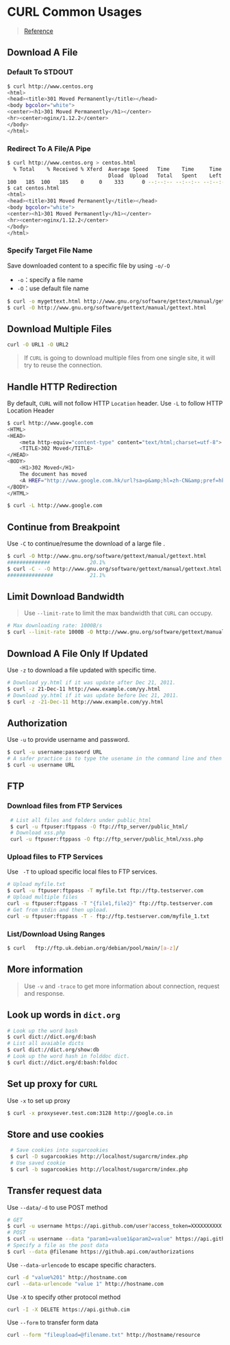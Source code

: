 # CURL Common Usages

> [Reference](https://www.thegeekstuff.com/2012/04/curl-examples/)

## Download A File

### Default To STDOUT
```bash
$ curl http://www.centos.org
<html>
<head><title>301 Moved Permanently</title></head>
<body bgcolor="white">
<center><h1>301 Moved Permanently</h1></center>
<hr><center>nginx/1.12.2</center>
</body>
</html>
```

### Redirect To A File/A Pipe

```bash
$ curl http://www.centos.org > centos.html
  % Total    % Received % Xferd  Average Speed   Time    Time     Time  Current
                                 Dload  Upload   Total   Spent    Left  Speed
100   185  100   185    0     0    333      0 --:--:-- --:--:-- --:--:--   335
$ cat centos.html
<html>
<head><title>301 Moved Permanently</title></head>
<body bgcolor="white">
<center><h1>301 Moved Permanently</h1></center>
<hr><center>nginx/1.12.2</center>
</body>
</html>
```

### Specify Target File Name

Save downloaded content to a specific file by using `-o/-O`
- `-o`：specify a file name
- `-O`：use default file name

```bash
$ curl -o mygettext.html http://www.gnu.org/software/gettext/manual/gettext.html
$ curl -O http://www.gnu.org/software/gettext/manual/gettext.html
```

## Download Multiple Files

```bash
curl -O URL1 -O URL2
```

> If `CURL` is going to download multiple files from one single site, it will try to reuse the connection.

## Handle HTTP Redirection  

By default, `CURL` will not follow HTTP `Location` header. 
Use `-L` to follow HTTP Location Header

```bash
$ curl http://www.google.com
<HTML>
<HEAD>
    <meta http-equiv="content-type" content="text/html;charset=utf-8">
    <TITLE>302 Moved</TITLE>
</HEAD>
<BODY>
    <H1>302 Moved</H1>
    The document has moved
    <A HREF="http://www.google.com.hk/url?sa=p&amp;hl=zh-CN&amp;pref=hkredirect&amp;pval=yes&amp;q=http://www.google.com.hk/&amp;ust=1379402837567135amp;usg=AFQjCNF3o7umf3jyJpNDPuF7KTibavE4aA">here</A>.
</BODY>
</HTML>
```
```bash
$ curl -L http://www.google.com
```

## Continue from Breakpoint

 Use `-C` to continue/resume the download of a large file .

```bash
$ curl -O http://www.gnu.org/software/gettext/manual/gettext.html
##############             20.1%
$ curl -C - -O http://www.gnu.org/software/gettext/manual/gettext.html
###############            21.1%
```

## Limit Download Bandwidth

> Use `--limit-rate` to limit the max bandwidth that `CURL` can occupy.
>

```bash
# Max downloading rate: 1000B/s
$ curl --limit-rate 1000B -O http://www.gnu.org/software/gettext/manual/gettext.html
```

## Download A File Only If Updated

Use `-z` to download a file updated with specific time.

```bash
# Download yy.html if it was update after Dec 21, 2011.
$ curl -z 21-Dec-11 http://www.example.com/yy.html
# Download yy.html if it was update before Dec 21, 2011.
$ curl -z -21-Dec-11 http://www.example.com/yy.html
```

## Authorization

 Use `-u` to provide username and password.

```bash
$ curl -u username:password URL
# A safer practice is to type the usename in the command line and then to type the password in the prompt. It can avoid leaks of passwords by look up the command history. 
$ curl -u username URL
```

## FTP

### Download files from FTP Services

```bash
 # List all files and folders under public_html
 $ curl -u ftpuser:ftppass -O ftp://ftp_server/public_html/
 # Download xss.php
 curl -u ftpuser:ftppass -O ftp://ftp_server/public_html/xss.php
```

### Upload files to FTP Services

Use ` -T` to upload specific local files to FTP services.

```bash
# Upload myfile.txt
$ curl -u ftpuser:ftppass -T myfile.txt ftp://ftp.testserver.com
# Upload multiple files
curl -u ftpuser:ftppass -T "{file1,file2}" ftp://ftp.testserver.com
# Get from stdin and then upload.
curl -u ftpuser:ftppass -T - ftp://ftp.testserver.com/myfile_1.txt
```

### List/Download Using Ranges

```bash
$ curl   ftp://ftp.uk.debian.org/debian/pool/main/[a-z]/
```

## More information

> Use `-v`  and `-trace` to get more information about connection, request and response.
>

## Look up words in `dict.org`

```bash
# Look up the word bash
$ curl dict://dict.org/d:bash
# List all avaiable dicts
$ curl dict://dict.org/show:db
# Look up the word hash in folddoc dict.
$ curl dict://dict.org/d:bash:foldoc
```

## Set up proxy for `CURL`

Use `-x` to set up proxy

```bash
$ curl -x proxysever.test.com:3128 http://google.co.in
```

## Store and use cookies

```bash
 # Save cookies into sugarcookies
 $ curl -D sugarcookies http://localhost/sugarcrm/index.php
 # Use saved cookie
 $ curl -b sugarcookies http://localhost/sugarcrm/index.php
```

## Transfer request data

Use `--data/-d` to use POST method

```bash
# GET
$ curl -u username https://api.github.com/user?access_token=XXXXXXXXXX
# POST
$ curl -u username --data "param1=value1&param2=value" https://api.github.com
# Specify a file as the post data
$ curl --data @filename https://github.api.com/authorizations
```

Use `--data-urlencode` to escape specific characters.

```bash
curl -d "value%201" http://hostname.com
curl --data-urlencode "value 1" http://hostname.com
```

Use `-X` to specify other protocol method

```bash
curl -I -X DELETE https://api.github.cim
```

Use `--form` to transfer form data

```bash
curl --form "fileupload=@filename.txt" http://hostname/resource
```
